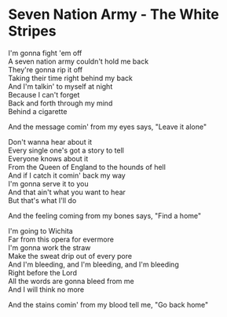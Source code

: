 # Seven Nation Army - The White Stripes

I'm gonna fight 'em off\
A seven nation army couldn't hold me back\
They're gonna rip it off\
Taking their time right behind my back\
And I'm talkin' to myself at night\
Because I can't forget\
Back and forth through my mind\
Behind a cigarette

And the message comin' from my eyes says, "Leave it alone"

Don't wanna hear about it\
Every single one's got a story to tell\
Everyone knows about it\
From the Queen of England to the hounds of hell\
And if I catch it comin' back my way\
I'm gonna serve it to you\
And that ain't what you want to hear\
But that's what I'll do

And the feeling coming from my bones says, "Find a home"

I'm going to Wichita\
Far from this opera for evermore\
I'm gonna work the straw\
Make the sweat drip out of every pore\
And I'm bleeding, and I'm bleeding, and I'm bleeding\
Right before the Lord\
All the words are gonna bleed from me\
And I will think no more

And the stains comin' from my blood tell me, "Go back home"